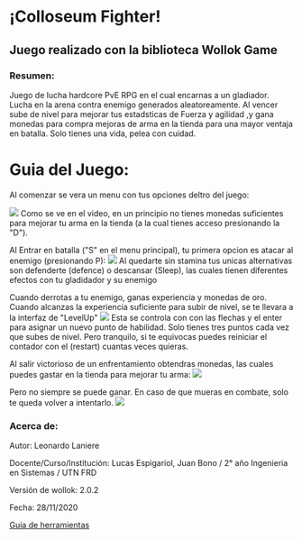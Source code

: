 # ¡Colloseum Fighter! 

## Juego realizado con la biblioteca Wollok Game

### Resumen:
Juego de lucha hardcore PvE RPG en el cual encarnas a un gladiador.
Lucha en la arena contra enemigo generados aleatoreamente.
Al vencer sube de nivel para mejorar tus estadsticas de Fuerza y agilidad ,y gana monedas para compra mejoras de arma en la tienda para una mayor ventaja en batalla.
Solo tienes una vida, pelea con cuidad.

# Guia del Juego:

Al comenzar se vera un menu con tus opciones deltro del juego:

![]("Colosseum1.mp4")
Como se ve en el video, en un principio no tienes monedas suficientes para mejorar tu arma en la tienda (a la cual tienes acceso presionando la "D").

Al Entrar en batalla ("S" en el menu principal), tu primera opcion es atacar al enemigo (presionando P):
![]("Colosseum2.mp4")
Al quedarte sin stamina tus unicas alternativas son defenderte (defence) o descansar (Sleep), las cuales tienen diferentes efectos con tu gladidador y su enemigo

Cuando derrotas a tu enemigo, ganas experiencia y monedas de oro. Cuando alcanzas la experiencia suficiente para subir de nivel, se te llevara a la interfaz de "LevelUp"
![]("Colosseum4.mp4")
Esta se controla con con las flechas y el enter para asignar un nuevo punto de habilidad. Solo tienes tres puntos cada vez que subes de nivel.
Pero tranquilo, si te equivocas puedes reiniciar el contador con el (restart) cuantas veces quieras.

Al salir victorioso de un enfrentamiento obtendras monedas, las cuales puedes gastar en la tienda para mejorar tu arma:
![]("colosseum3.mp4")

Pero no siempre se puede ganar. En caso de que mueras en combate, solo te queda volver a intentarlo.
![]("Colosseum5.mp4")




### Acerca de:

Autor: Leonardo Laniere

Docente/Curso/Institución: Lucas Espigariol, Juan Bono / 2° año Ingenieria en Sistemas / UTN FRD

Versión de wollok: 2.0.2

Fecha: 28/11/2020

[Guía de herramientas](https://www.wollok.org/documentacion/conceptos/)


